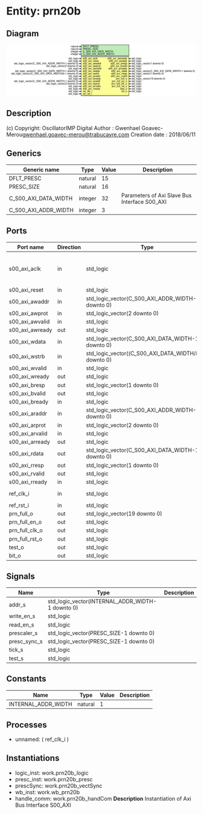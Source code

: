 # Entity: prn20b

## Diagram

![Diagram](prn20b.svg "Diagram")
## Description

(c) Copyright: OscillatorIMP Digital
Author : Gwenhael Goavec-Merou<gwenhael.goavec-merou@trabucayre.com>
Creation date : 2018/06/11
## Generics

| Generic name         | Type    | Value | Description                                    |
| -------------------- | ------- | ----- | ---------------------------------------------- |
| DFLT_PRESC           | natural | 15    |                                                |
| PRESC_SIZE           | natural | 16    |                                                |
| C_S00_AXI_DATA_WIDTH | integer | 32    | Parameters of Axi Slave Bus Interface S00_AXI  |
| C_S00_AXI_ADDR_WIDTH | integer | 3     |                                                |
## Ports

| Port name       | Direction | Type                                                  | Description                                   |
| --------------- | --------- | ----------------------------------------------------- | --------------------------------------------- |
| s00_axi_aclk    | in        | std_logic                                             | Ports of Axi Lite Slave Bus Interface S00_AXI |
| s00_axi_reset   | in        | std_logic                                             |                                               |
| s00_axi_awaddr  | in        | std_logic_vector(C_S00_AXI_ADDR_WIDTH-1 downto 0)     |                                               |
| s00_axi_awprot  | in        | std_logic_vector(2 downto 0)                          |                                               |
| s00_axi_awvalid | in        | std_logic                                             |                                               |
| s00_axi_awready | out       | std_logic                                             |                                               |
| s00_axi_wdata   | in        | std_logic_vector(C_S00_AXI_DATA_WIDTH-1 downto 0)     |                                               |
| s00_axi_wstrb   | in        | std_logic_vector((C_S00_AXI_DATA_WIDTH/8)-1 downto 0) |                                               |
| s00_axi_wvalid  | in        | std_logic                                             |                                               |
| s00_axi_wready  | out       | std_logic                                             |                                               |
| s00_axi_bresp   | out       | std_logic_vector(1 downto 0)                          |                                               |
| s00_axi_bvalid  | out       | std_logic                                             |                                               |
| s00_axi_bready  | in        | std_logic                                             |                                               |
| s00_axi_araddr  | in        | std_logic_vector(C_S00_AXI_ADDR_WIDTH-1 downto 0)     |                                               |
| s00_axi_arprot  | in        | std_logic_vector(2 downto 0)                          |                                               |
| s00_axi_arvalid | in        | std_logic                                             |                                               |
| s00_axi_arready | out       | std_logic                                             |                                               |
| s00_axi_rdata   | out       | std_logic_vector(C_S00_AXI_DATA_WIDTH-1 downto 0)     |                                               |
| s00_axi_rresp   | out       | std_logic_vector(1 downto 0)                          |                                               |
| s00_axi_rvalid  | out       | std_logic                                             |                                               |
| s00_axi_rready  | in        | std_logic                                             |                                               |
| ref_clk_i       | in        | std_logic                                             | specific signals                              |
| ref_rst_i       | in        | std_logic                                             |                                               |
| prn_full_o      | out       | std_logic_vector(19 downto 0)                         |                                               |
| prn_full_en_o   | out       | std_logic                                             |                                               |
| prn_full_clk_o  | out       | std_logic                                             |                                               |
| prn_full_rst_o  | out       | std_logic                                             |                                               |
| test_o          | out       | std_logic                                             |                                               |
| bit_o           | out       | std_logic                                             |                                               |
## Signals

| Name          | Type                                             | Description |
| ------------- | ------------------------------------------------ | ----------- |
| addr_s        | std_logic_vector(INTERNAL_ADDR_WIDTH-1 downto 0) |             |
| write_en_s    | std_logic                                        |             |
|  read_en_s    | std_logic                                        |             |
| prescaler_s   | std_logic_vector(PRESC_SIZE-1 downto 0)          |             |
|  presc_sync_s | std_logic_vector(PRESC_SIZE-1 downto 0)          |             |
| tick_s        | std_logic                                        |             |
| test_s        | std_logic                                        |             |
## Constants

| Name                | Type    | Value | Description |
| ------------------- | ------- | ----- | ----------- |
| INTERNAL_ADDR_WIDTH | natural |  1    |             |
## Processes
- unnamed: ( ref_clk_i )
## Instantiations

- logic_inst: work.prn20b_logic
- presc_inst: work.prn20b_presc
- prescSync: work.prn20b_vectSync
- wb_inst: work.wb_prn20b
- handle_comm: work.prn20b_handCom
**Description**
Instantiation of Axi Bus Interface S00_AXI

